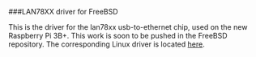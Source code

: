 ###LAN78XX driver for FreeBSD

This is the driver for the lan78xx usb-to-ethernet chip, used on the new Raspberry Pi 3B+. This work is soon to be pushed in the FreeBSD repository. The corresponding Linux driver is located [here](https://github.com/torvalds/linux/blob/master/drivers/net/usb/lan78xx.c).

